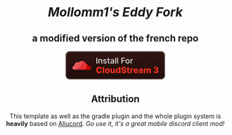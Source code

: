 <div align="center">

# *Mollomm1's Eddy Fork*

## a modified version of the french repo
[![Install](installcs.png)](https://raw.githubusercontent.com/Mollomm1/mollomm1-eddy-fork/master/repo.json)
<p>

## Attribution

This template as well as the gradle plugin and the whole plugin system is **heavily** based on [Aliucord](https://github.com/Aliucord).
*Go use it, it's a great mobile discord client mod!*

</p>
</div>
